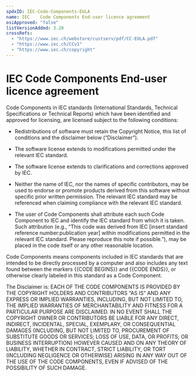 ```yaml
---
spdxID: IEC-Code-Components-EULA
name: IEC    Code Components End-user licence agreement
osiApproved: "false"
listVersionAdded: 3.20
crossRefs: 
  - "https://www.iec.ch/webstore/custserv/pdf/CC-EULA.pdf"
  - "https://www.iec.ch/CCv1"
  - "https://www.iec.ch/copyright"
---
```


# IEC Code Components End-user licence agreement

Code Components in IEC standards (International Standards, Technical Specifications or Technical Reports) which have been identified and approved for licensing, are licensed subject to the following conditions:

-
  Redistributions of software must retain the Copyright Notice, this list of conditions and the disclaimer below (“Disclaimer”).

-
  The software license extends to modifications permitted under the relevant IEC standard.

-
  The software license extends to clarifications and corrections approved by IEC.

-
  Neither the name of IEC, nor the names of specific contributors, may be used to endorse or promote products derived from this software without specific prior written permission. The relevant IEC standard may be referenced when claiming compliance with the relevant IEC standard.

-
  The user of Code Components shall attribute each such Code Component to IEC and identify the IEC standard from which it is taken. Such attribution (e.g., “This code was derived from IEC [insert standard reference number:publication year] within modifications permitted in the relevant IEC standard. Please reproduce this note if possible.”), may be placed in the code itself or any other reasonable location.

Code Components means components included in IEC standards that are intended to be directly processed by a computer and also includes any text found between the markers {{CODE BEGINS}} and {{CODE ENDS}}, or otherwise clearly labeled in this standard as a Code Component.

The Disclaimer is: EACH OF THE CODE COMPONENTS IS PROVIDED BY THE COPYRIGHT HOLDERS AND CONTRIBUTORS “AS IS” AND ANY EXPRESS OR IMPLIED WARRANTIES, INCLUDING, BUT NOT LIMITED TO, THE IMPLIED WARRANTIES OF MERCHANTABILITY AND FITNESS FOR A PARTICULAR PURPOSE ARE DISCLAIMED. IN NO EVENT SHALL THE COPYRIGHT OWNER OR CONTRIBUTORS BE LIABLE FOR ANY DIRECT, INDIRECT, INCIDENTAL, SPECIAL, EXEMPLARY, OR CONSEQUENTIAL DAMAGES (INCLUDING, BUT NOT LIMITED TO, PROCUREMENT OF SUBSTITUTE GOODS OR SERVICES; LOSS OF USE, DATA, OR PROFITS; OR BUSINESS INTERRUPTION) HOWEVER CAUSED AND ON ANY THEORY OF LIABILITY, WHETHER IN CONTRACT, STRICT LIABILITY, OR TORT (INCLUDING NEGLIGENCE OR OTHERWISE) ARISING IN ANY WAY OUT OF THE USE OF THE CODE COMPONENTS, EVEN IF ADVISED OF THE POSSIBILITY OF SUCH DAMAGE.
